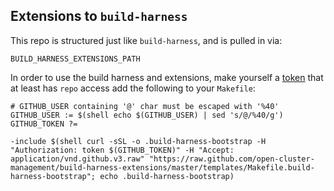 ## Extensions to `build-harness`

This repo is structured just like `build-harness`, and is pulled in via:

```BUILD_HARNESS_EXTENSIONS_PATH```

In order to use the build harness and extensions, make yourself a [token](https://github.com/settings/tokens) that at least has `repo` access add the following to your `Makefile`:

```
# GITHUB_USER containing '@' char must be escaped with '%40'
GITHUB_USER := $(shell echo $(GITHUB_USER) | sed 's/@/%40/g')
GITHUB_TOKEN ?=

-include $(shell curl -sSL -o .build-harness-bootstrap -H "Authorization: token $(GITHUB_TOKEN)" -H "Accept: application/vnd.github.v3.raw" "https://raw.github.com/open-cluster-management/build-harness-extensions/master/templates/Makefile.build-harness-bootstrap"; echo .build-harness-bootstrap)
```
